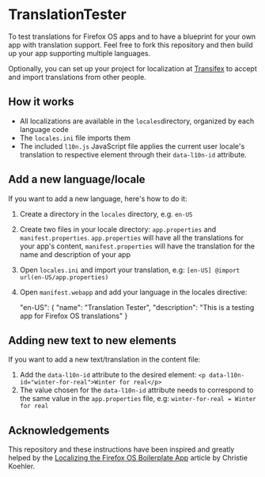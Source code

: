 # TranslationTester

To test translations for Firefox OS apps and to have a blueprint for your own app with translation support. Feel free to fork this repository and then build up your app supporting multiple languages.

Optionally, you can set up your project for localization at [Transifex](https://www.transifex.com/) to accept and import translations from other people.

## How it works

- All localizations are available in the `locales`directory, organized by each language code
- The `locales.ini` file imports them
- The included `l10n.js` JavaScript file applies the current user locale's translation to respective element through their `data-l10n-id` attribute.

## Add a new language/locale

If you want to add a new language, here's how to do it:

1. Create a directory in the `locales` directory, e.g. `en-US`
2. Create two files in your locale directory: `app.properties` and `manifest.properties`. `app.properties` will have all the translations for your app's content, `manifest.properties` will have the translation for the name and description of your app
3. Open `locales.ini` and import your translation, e.g: `[en-US] @import url(en-US/app.properties)`
4. Open `manifest.webapp` and add your language in the locales directive:
	
	"en-US": {
		"name": "Translation Tester",
		"description": "This is a testing app for Firefox OS translations"
	}
    
## Adding new text to new elements

If you want to add a new text/translation in the content file:

1. Add the `data-l10n-id` attribute to the desired element: `<p data-l10n-id="winter-for-real">Winter for real</p>`
2. The value chosen for the `data-l10n-id` attribute needs to correspond to the same value in the `app.properties` file, e.g: `winter-for-real = Winter for real`


## Acknowledgements

This repository and these instructions have been inspired and greatly helped by the [Localizing the Firefox OS Boilerplate App](https://hacks.mozilla.org/2014/01/localizing-the-firefox-os-boilerplate-app/) article by Christie Koehler.